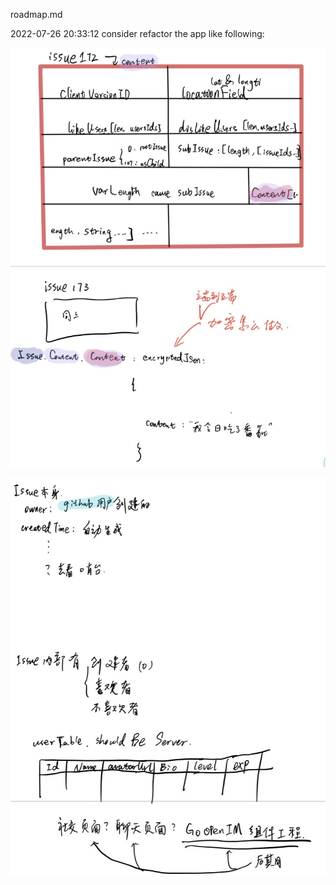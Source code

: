 roadmap.md

2022-07-26 20:33:12 consider refactor the app like following:

![](./img/roadmap_img0.jpg)

![](./img/roadmap_img1.jpg)